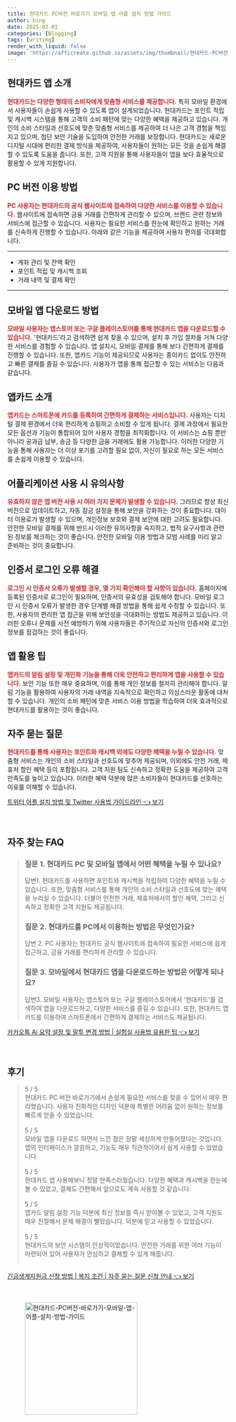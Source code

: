 ```yaml
---
title: 현대카드 PC버전 바로가기 모바일 앱 어플 설치 방법 가이드
author: bing
date: 2025-02-01
categories: [Blogging]
tags: [writing]
render_with_liquid: false
image: 'https://afficreate.github.io/assets/img/thumbnail/현대카드-PC버전-바로가기-모바일-앱-어플-설치-방법-가이드.webp'
---
```



<h2 id='현대카드_앱_소개'>현대카드 앱 소개</h2>

<p><b><span style="color: #ee2323;">현대카드는 다양한 형태의 소비자에게 맞춤형 서비스를 제공합니다.</span></b> 특히 모바일 환경에서 사용자들이 손쉽게 사용할 수 있도록 앱이 설계되었습니다. 현대카드는 포인트 적립 및 캐시백 시스템을 통해 고객의 소비 패턴에 맞는 다양한 혜택을 제공하고 있습니다. 개인의 소비 스타일과 선호도에 맞춘 맞춤형 서비스를 제공하여 더 나은 고객 경험을 책임지고 있으며, 첨단 보안 기술을 도입하여 안전한 거래를 보장합니다. 현대카드는 새로운 디지털 시대에 편리한 결제 방식을 제공하여, 사용자들이 원하는 모든 것을 손쉽게 해결할 수 있도록 도움을 줍니다. 또한, 고객 지원을 통해 사용자들이 앱을 보다 효율적으로 활용할 수 있게 지원합니다.</p>

<h2 id='PC_버전_이용_방법'>PC 버전 이용 방법</h2>

<p><b><span style="color: #ee2323;">PC 사용자는 현대카드의 공식 웹사이트에 접속하여 다양한 서비스를 이용할 수 있습니다.</span></b> 웹사이트에 접속하면 금융 거래를 간편하게 관리할 수 있으며, 브랜드 관련 정보와 서비스에 접근할 수 있습니다. 사용자는 필요한 서비스를 한눈에 확인하고 원하는 거래를 신속하게 진행할 수 있습니다. 아래와 같은 기능을 제공하여 사용자 편의를 극대화합니다.</p>

<hr />

<ul>
    <li>계좌 관리 및 잔액 확인</li>
    <li>포인트 적립 및 캐시백 조회</li>
    <li>거래 내역 및 결제 확인</li>
</ul>

<hr />

<h2 id='모바일_앱_다운로드_방법'>모바일 앱 다운로드 방법</h2>

<p><b><span style="color: #ee2323;">모바일 사용자는 앱스토어 또는 구글 플레이스토어를 통해 현대카드 앱을 다운로드할 수 있습니다.</span></b> '현대카드'라고 검색하면 쉽게 찾을 수 있으며, 설치 후 가입 절차를 거쳐 다양한 서비스를 경험할 수 있습니다. 앱 설치시, 모바일 결제를 통해 보다 간편하게 결제를 진행할 수 있습니다. 또한, 앱카드 기능이 제공되므로 사용자는 종이카드 없이도 안전하고 빠른 결제를 즐길 수 있습니다. 사용자가 앱을 통해 접근할 수 있는 서비스는 다음과 같습니다.</p>

<h2 id='앱카드_소개'>앱카드 소개</h2>

<p><b><span style="color: #ee2323;">앱카드는 스마트폰에 카드를 등록하여 간편하게 결제하는 서비스입니다.</span></b> 사용자는 디지털 결제 환경에서 더욱 편리하게 쇼핑하고 소비할 수 있게 됩니다. 결제 과정에서 필요한 모든 옵션과 기능이 통합되어 있어 사용자 경험을 최적화합니다. 이 서비스는 쇼핑 뿐만 아니라 공과금 납부, 송금 등 다양한 금융 거래에도 활용 가능합니다. 이러한 다양한 기능을 통해 사용자는 더 이상 포기를 고려할 필요 없이, 자신이 필요로 하는 모든 서비스를 손쉽게 이용할 수 있습니다.</p>

<h2 id='어플리케이션_사용_유의사항'>어플리케이션 사용 시 유의사항</h2>

<p><b><span style="color: #ee2323;">유효하지 않은 앱 버전 사용 시 여러 가지 문제가 발생할 수 있습니다.</span></b> 그러므로 항상 최신 버전으로 업데이트하고, 자동 잠금 설정을 통해 보안을 강화하는 것이 중요합니다. 데이터 이용료가 발생할 수 있으며, 개인정보 보호와 결제 보안에 대한 고려도 필요합니다. 안전한 모바일 결제를 위해 반드시 이러한 유의사항을 숙지하고, 법적 요구사항과 관련된 정보를 체크하는 것이 좋습니다. 안전한 모바일 이용 방법과 모범 사례를 미리 알고 준비하는 것이 중요합니다.</p>

<h2 id='인증서_로그인_오류_해결'>인증서 로그인 오류 해결</h2>

<p><b><span style="color: #ee2323;">로그인 시 인증서 오류가 발생할 경우, 몇 가지 확인해야 할 사항이 있습니다.</span></b> 홈페이지에 등록된 인증서로 로그인이 필요하며, 인증서의 유효성을 검토해야 합니다. 모바일 로그인 시 인증서 오류가 발생한 경우 단계별 해결 방법을 통해 쉽게 수정할 수 있습니다. 또한, 사용자의 편리한 앱 접근을 위해 보안성을 극대화하는 방법도 제공하고 있습니다. 이러한 오류나 문제를 사전 예방하기 위해 사용자들은 주기적으로 자신의 인증서와 로그인 정보를 점검하는 것이 좋습니다.</p>

<h2 id='앱_활용_팁'>앱 활용 팁</h2>

<p><b><span style="color: #ee2323;">앱카드의 알림 설정 및 개인화 기능을 통해 더욱 안전하고 편리하게 앱을 사용할 수 있습니다.</span></b> 보안 기능 또한 매우 중요하며, 이를 통해 개인 정보를 철저히 관리해야 합니다. 알림 기능을 활용하여 사용자의 거래 내역을 지속적으로 확인하고 의심스러운 활동에 대처할 수 있습니다. 개인의 소비 패턴에 맞춘 서비스 이용 방법을 학습하여 더욱 효과적으로 현대카드를 활용하는 것이 좋습니다.</p>

<h2 id='자주_묻는_질문'>자주 묻는 질문</h2>

<p><b><span style="color: #ee2323;">현대카드를 통해 사용자는 포인트와 캐시백 외에도 다양한 혜택을 누릴 수 있습니다.</span></b> 맞춤형 서비스는 개인의 소비 스타일과 선호도에 맞추어 제공되며, 이외에도 안전 거래, 제휴처 할인 혜택 등이 포함됩니다. 고객 지원 팀도 신속하고 정확한 도움을 제공하여 고객 만족도를 높이고 있습니다. 이러한 혜택 덕분에 많은 소비자들이 현대카드를 선호하는 이유를 이해할 수 있습니다.</p>


<p><a class="click-button" title="트위터 어플 설치 방법 및 Twitter 사용법 가이드라인" href="https://afficreate.github.io/posts/%ED%8A%B8%EC%9C%84%ED%84%B0-%EC%96%B4%ED%94%8C-%EC%84%A4%EC%B9%98-%EB%B0%A9%EB%B2%95-%EB%B0%8F-Twitter-%EC%82%AC%EC%9A%A9%EB%B2%95-%EA%B0%80%EC%9D%B4%EB%93%9C%EB%9D%BC%EC%9D%B8/" rel="dofollow">트위터 어플 설치 방법 및 Twitter 사용법 가이드라인 👈 보기</a></p><br>
<h2 id='자주_찾는_FAQ'>자주 찾는 FAQ</h2>
<div itemscope="" itemtype="https://schema.org/FAQPage"> 
<blockquote> 
<div itemscope="" itemprop="mainEntity" itemtype="https://schema.org/Question"> 
<h3 itemprop="name">질문 1. 현대카드 PC 및 모바일 앱에서 어떤 혜택을 누릴 수 있나요?</h3> 
<div itemscope="" itemprop="acceptedAnswer" itemtype="https://schema.org/Answer"> 
<span itemprop="text"> 
<p>답변1. 현대카드를 사용하면 포인트와 캐시백을 적립하여 다양한 혜택을 누릴 수 있습니다. 또한, 맞춤형 서비스를 통해 개인의 소비 스타일과 선호도에 맞는 혜택을 누리실 수 있습니다. 더불어 안전한 거래, 제휴처에서의 할인 혜택, 그리고 신속하고 정확한 고객 지원도 제공됩니다.</p> 
</span> 
</div> 
</div> 
<div itemscope="" itemprop="mainEntity" itemtype="https://schema.org/Question"> 
<h3 itemprop="name">질문 2. 현대카드를 PC에서 이용하는 방법은 무엇인가요?</h3> 
<div itemscope="" itemprop="acceptedAnswer" itemtype="https://schema.org/Answer"> 
<span itemprop="text"> 
<p>답변 2. PC 사용자는 현대카드 공식 웹사이트에 접속하여 필요한 서비스에 쉽게 접근하고, 금융 거래를 편리하게 관리할 수 있습니다.</p> 
</span> 
</div> 
</div> 
<div itemscope="" itemprop="mainEntity" itemtype="https://schema.org/Question"> 
<h3 itemprop="name">질문 3. 모바일에서 현대카드 앱을 다운로드하는 방법은 어떻게 되나요?</h3> 
<div itemscope="" itemprop="acceptedAnswer" itemtype="https://schema.org/Answer"> 
<span itemprop="text"> 
<p>답변3. 모바일 사용자는 앱스토어 또는 구글 플레이스토어에서 '현대카드'를 검색하여 앱을 다운로드하고, 다양한 서비스를 즐길 수 있습니다. 또한, 현대카드 앱카드를 이용하여 스마트폰에서 간편하게 결제하는 서비스도 제공됩니다.</p> 
</span> 
</div> 
</div> 
</blockquote> 
</div>
<p><a class="click-button" title="카카오톡 Ai 요약 설정 및 말투 변경 방법 | 실험실 사용법 유용한 팁" href="https://afficreate.github.io/posts/%EC%B9%B4%EC%B9%B4%EC%98%A4%ED%86%A1-Ai-%EC%9A%94%EC%95%BD-%EC%84%A4%EC%A0%95-%EB%B0%8F-%EB%A7%90%ED%88%AC-%EB%B3%80%EA%B2%BD-%EB%B0%A9%EB%B2%95-%EC%8B%A4%ED%97%98%EC%8B%A4-%EC%82%AC%EC%9A%A9%EB%B2%95-%EC%9C%A0%EC%9A%A9%ED%95%9C-%ED%8C%81/" rel="dofollow">카카오톡 Ai 요약 설정 및 말투 변경 방법 | 실험실 사용법 유용한 팁 👈 보기</a></p><br>
<h2 id='후기'>후기</h2>
<div itemscope itemtype="https://schema.org/Product">
  <blockquote>
  <div itemprop="review" itemscope itemtype="https://schema.org/Review">
      <div itemprop="reviewRating" itemscope itemtype="https://schema.org/Rating"> <span itemprop="ratingValue">5</span> / <span itemprop="bestRating">5</span> </div>
      <span itemprop="reviewBody">현대카드 PC 버전 바로가기에서 손쉽게 필요한 서비스를 찾을 수 있어서 매우 편리했습니다. 사용자 친화적인 디자인 덕분에 특별한 어려움 없이 원하는 정보를 빠르게 얻을 수 있었습니다.</span>
  </div>
  <br>
  <div itemprop="review" itemscope itemtype="https://schema.org/Review">
      <div itemprop="reviewRating" itemscope itemtype="https://schema.org/Rating"> <span itemprop="ratingValue">5</span> / <span itemprop="bestRating">5</span> </div>
      <span itemprop="reviewBody">모바일 앱을 다운로드 하면서 느낀 점은 정말 세심하게 만들어졌다는 것입니다. 앱의 인터페이스가 깔끔하고, 기능도 매우 직관적이어서 쉽게 사용할 수 있었습니다.</span>
  </div>
  <br>
  <div itemprop="review" itemscope itemtype="https://schema.org/Review">
      <div itemprop="reviewRating" itemscope itemtype="https://schema.org/Rating"> <span itemprop="ratingValue">5</span> / <span itemprop="bestRating">5</span> </div>
      <span itemprop="reviewBody">현대카드 앱 사용해보니 정말 만족스러웠습니다. 다양한 혜택과 캐시백을 한눈에 볼 수 있었고, 결제도 간편해서 앞으로도 계속 사용할 것 같습니다.</span>
  </div>
  <br>
  <div itemprop="review" itemscope itemtype="https://schema.org/Review">
      <div itemprop="reviewRating" itemscope itemtype="https://schema.org/Rating"> <span itemprop="ratingValue">5</span> / <span itemprop="bestRating">5</span> </div>
      <span itemprop="reviewBody">앱카드 알림 설정 기능 덕분에 최신 정보를 즉시 받아볼 수 있었고, 고객 지원도 매우 친절해서 문제 해결이 빨랐습니다. 덕분에 믿고 사용할 수 있었습니다.</span>
  </div>
  <br>
  <div itemprop="review" itemscope itemtype="https://schema.org/Review">
      <div itemprop="reviewRating" itemscope itemtype="https://schema.org/Rating"> <span itemprop="ratingValue">5</span> / <span itemprop="bestRating">5</span> </div>
      <span itemprop="reviewBody">현대카드의 보안 시스템이 인상적이었습니다. 안전한 거래를 위한 여러 기능이 마련되어 있어 사용자가 안심하고 결제할 수 있게 해줍니다.</span>
  </div>
  <br>
  </blockquote>
</div>
<p><a class="click-button" title="긴급생계지원금 신청 방법 | 복지 조건 | 자주 묻는 질문 신청 안내" href="https://afficreate.github.io/posts/%EA%B8%B4%EA%B8%89%EC%83%9D%EA%B3%84%EC%A7%80%EC%9B%90%EA%B8%88-%EC%8B%A0%EC%B2%AD-%EB%B0%A9%EB%B2%95-%EB%B3%B5%EC%A7%80-%EC%A1%B0%EA%B1%B4-%EC%9E%90%EC%A3%BC-%EB%AC%BB%EB%8A%94-%EC%A7%88%EB%AC%B8-%EC%8B%A0%EC%B2%AD-%EC%95%88%EB%82%B4/" rel="dofollow">긴급생계지원금 신청 방법 | 복지 조건 | 자주 묻는 질문 신청 안내 👈 보기</a></p><br>
<figure class="image"><img src="https://afficreate.github.io/assets/img/thumbnail/현대카드-PC버전-바로가기-모바일-앱-어플-설치-방법-가이드.webp" alt="현대카드-PC버전-바로가기-모바일-앱-어플-설치-방법-가이드" width="256" height="256"></figure>